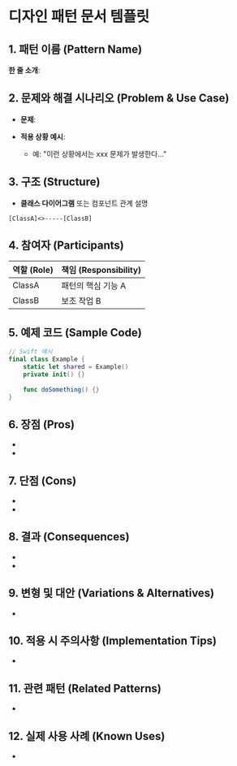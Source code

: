 # 디자인 패턴 문서 템플릿

## 1. 패턴 이름 (Pattern Name)

**한 줄 소개**:

>

## 2. 문제와 해결 시나리오 (Problem & Use Case)

* **문제**:
* **적용 상황 예시**:

  * 예: "이런 상황에서는 xxx 문제가 발생한다..."

## 3. 구조 (Structure)

* **클래스 다이어그램** 또는 컴포넌트 관계 설명

```plaintext
[ClassA]<>-----[ClassB]
```

## 4. 참여자 (Participants)

| 역할 (Role) | 책임 (Responsibility) |
| --------- | ------------------- |
| ClassA    | 패턴의 핵심 기능 A         |
| ClassB    | 보조 작업 B             |

## 5. 예제 코드 (Sample Code)

```swift
// Swift 예시
final class Example {
    static let shared = Example()
    private init() {}
    
    func doSomething() {}
}
```

## 6. 장점 (Pros)

*
*

## 7. 단점 (Cons)

*
*

## 8. 결과 (Consequences)

*
*

## 9. 변형 및 대안 (Variations & Alternatives)

*

## 10. 적용 시 주의사항 (Implementation Tips)

*

## 11. 관련 패턴 (Related Patterns)

*

## 12. 실제 사용 사례 (Known Uses)

*
